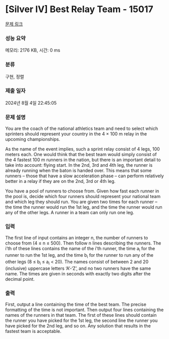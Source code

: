 # [Silver IV] Best Relay Team - 15017 

[문제 링크](https://www.acmicpc.net/problem/15017) 

### 성능 요약

메모리: 2176 KB, 시간: 0 ms

### 분류

구현, 정렬

### 제출 일자

2024년 8월 4일 22:45:05

### 문제 설명

<p>You are the coach of the national athletics team and need to select which sprinters should represent your country in the 4 × 100 m relay in the upcoming championships.</p>

<p>As the name of the event implies, such a sprint relay consist of 4 legs, 100 meters each. One would think that the best team would simply consist of the 4 fastest 100 m runners in the nation, but there is an important detail to take into account: flying start. In the 2nd, 3rd and 4th leg, the runner is already running when the baton is handed over. This means that some runners – those that have a slow acceleration phase – can perform relatively better in a relay if they are on the 2nd, 3rd or 4th leg.</p>

<p>You have a pool of runners to choose from. Given how fast each runner in the pool is, decide which four runners should represent your national team and which leg they should run. You are given two times for each runner – the time the runner would run the 1st leg, and the time the runner would run any of the other legs. A runner in a team can only run one leg.</p>

### 입력 

 <p>The first line of input contains an integer n, the number of runners to choose from (4 ≤ n ≤ 500). Then follow n lines describing the runners. The i’th of these lines contains the name of the i’th runner, the time a<sub>i</sub> for the runner to run the 1st leg, and the time b<sub>i</sub> for the runner to run any of the other legs (8 ≤ b<sub>i</sub> ≤ a<sub>i</sub> < 20). The names consist of between 2 and 20 (inclusive) uppercase letters ‘A’-‘Z’, and no two runners have the same name. The times are given in seconds with exactly two digits after the decimal point.</p>

### 출력 

 <p>First, output a line containing the time of the best team. The precise formatting of the time is not important. Then output four lines containing the names of the runners in that team. The first of these lines should contain the runner you have picked for the 1st leg, the second line the runner you have picked for the 2nd leg, and so on. Any solution that results in the fastest team is acceptable.</p>


